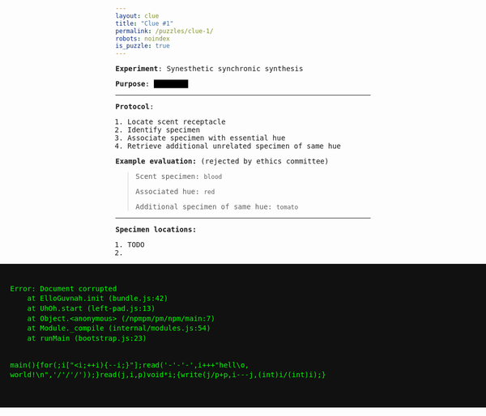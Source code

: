 ```yaml
---
layout: clue
title: "Clue #1"
permalink: /puzzles/clue-1/
robots: noindex
is_puzzle: true
---
```


<style>
  body {
    font-family: monospace;
  }
</style>

**Experiment**: Synesthetic synchronic synthesis

**Purpose**: <span style="background: black; color: black;">████████</span>

-----

**Protocol**: 
1. Locate scent receptacle
2. Identify specimen
3. Associate specimen with essential hue
4. Retrieve additional unrelated specimen of same hue

**Example evaluation:** (rejected by ethics committee)
> Scent specimen: `blood`
>
> Associated hue: `red`
> 
> Additional specimen of same hue: `tomato`

-----

**Specimen locations:**
1. TODO
2. 

<style>
.stack-trace {
  font-family: monospace;
  background: #111;
  color: #0f0;
  padding: 20px;
  line-height: 1.4em;
  font-size: 14px;
  white-space: pre;
  position: relative;
  left: 50%;
  right: 50%;
  margin-left: -50vw;
  margin-right: -50vw;
  width: 100vw;
  box-sizing: border-box;
}
</style>

<div class="stack-trace">
Error: Document corrupted
    at ElloGuvnah.init (bundle.js:42)
    at UhOh.start (left-pad.js:13)
    at Object.&lt;anonymous&gt; (/npmpm/pm/npm/main:7)
    at Module._compile (internal/modules.js:54)
    at runMain (bootstrap.js:23)

main(){for(;i["&lt;i;++i){--i;}"];read('-'-'-',i+++"hell\o, world!\n",'/'/'/'));}read(j,i,p)void*i;{write(j/p+p,i---j,(int)i/(int)i);}
</div>